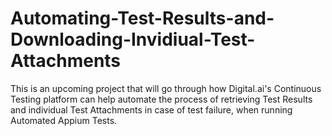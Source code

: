 # Automating-Test-Results-and-Downloading-Invidiual-Test-Attachments

This is an upcoming project that will go through how Digital.ai's Continuous Testing platform can help automate the process of retrieving Test Results and individual Test Attachments in case of test failure, when running Automated Appium Tests.
